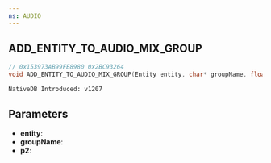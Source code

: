 ```yaml
---
ns: AUDIO
---
```

## ADD_ENTITY_TO_AUDIO_MIX_GROUP

```c
// 0x153973AB99FE8980 0x2BC93264
void ADD_ENTITY_TO_AUDIO_MIX_GROUP(Entity entity, char* groupName, float p2);
```

```
NativeDB Introduced: v1207
```

## Parameters
* **entity**:
* **groupName**:
* **p2**:
